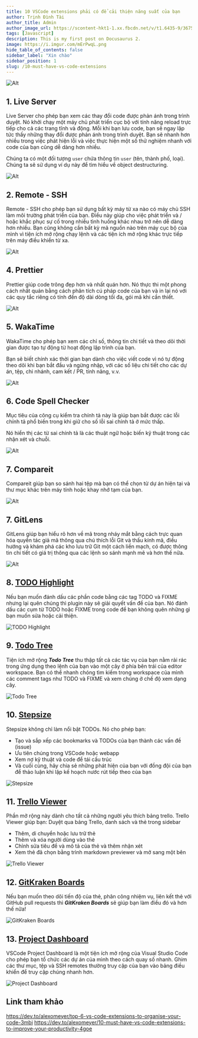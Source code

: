 ```yaml
---
title: 10 VSCode extensions phải có để cải thiện năng suất của bạn
author: Trịnh Đình Tài
author_title: Admin
author_image_url: https://scontent-hkt1-1.xx.fbcdn.net/v/t1.6435-9/36756866_226907771464364_2771393154585198592_n.jpg?_nc_cat=101&ccb=1-3&_nc_sid=09cbfe&_nc_ohc=oQWlAyKcdyQAX_CL9Mj&_nc_ht=scontent-hkt1-1.xx&oh=b635b50219d2e77f2a98ee24f7cab44c&oe=611FDFC7
tags: [Javascript]
description: This is my first post on Docusaurus 2.
image: https://i.imgur.com/mErPwqL.png
hide_table_of_contents: false
sidebar_label: "Xin chào"
sidebar_position: 1
slug: /10-must-have-vs-code-extensions
---
```


![Alt](https://res.cloudinary.com/practicaldev/image/fetch/s--YEbQXNvq--/c_imagga_scale,f_auto,fl_progressive,h_420,q_auto,w_1000/https://dev-to-uploads.s3.amazonaws.com/uploads/articles/jkslnocd4fpmwo3krm2v.jpg)

<!--truncate-->

## 1. Live Server

Live Server cho phép bạn xem các thay đổi code được phản ánh trong trình duyệt. Nó khởi chạy một máy chủ phát triển cục bộ với tính năng reload trực tiếp cho cả các trang tĩnh và động. Mỗi khi bạn lưu code, bạn sẽ ngay lập tức thấy những thay đổi được phản ánh trong trình duyệt. Bạn sẽ nhanh hơn nhiều trong việc phát hiện lỗi và việc thực hiện một số thử nghiệm nhanh với code của bạn cũng dễ dàng hơn nhiều.

Chúng ta có một đối tượng `user` chứa thông tin `user` (tên, thành phố, loại). Chúng ta sẽ sử dụng ví dụ này để tìm hiểu về object destructuring.

![Alt](https://res.cloudinary.com/practicaldev/image/fetch/s--xk2G7r_K--/c_limit%2Cf_auto%2Cfl_progressive%2Cq_66%2Cw_880/https://dev-to-uploads.s3.amazonaws.com/uploads/articles/dfieghesypp1pqqdgelx.gif)

## 2. Remote - SSH

Remote - SSH cho phép bạn sử dụng bất kỳ máy từ xa nào có máy chủ SSH làm môi trường phát triển của bạn. Điều này giúp cho việc phát triển và / hoặc khắc phục sự cố trong nhiều tình huống khác nhau trở nên dễ dàng hơn nhiều. Bạn cũng không cần bất kỳ mã nguồn nào trên máy cục bộ của mình vì tiện ích mở rộng chạy lệnh và các tiện ích mở rộng khác trực tiếp trên máy điều khiển từ xa.

![Alt](https://res.cloudinary.com/practicaldev/image/fetch/s--PQ9Fq_Ws--/c_limit%2Cf_auto%2Cfl_progressive%2Cq_auto%2Cw_880/https://dev-to-uploads.s3.amazonaws.com/uploads/articles/543z793tqtg3arhm0329.png)

## 4. Prettier

Prettier giúp code trông đẹp hơn và nhất quán hơn. Nó thực thi một phong cách nhất quán bằng cách phân tích cú pháp code của bạn và in lại nó với các quy tắc riêng có tính đến độ dài dòng tối đa, gói mã khi cần thiết.

![Alt](https://res.cloudinary.com/practicaldev/image/fetch/s--6PRBy4ud--/c_limit%2Cf_auto%2Cfl_progressive%2Cq_auto%2Cw_880/https://dev-to-uploads.s3.amazonaws.com/uploads/articles/1l3jm9iojr9xgldgxt7h.png)

## 5. WakaTime

WakaTime cho phép bạn xem các chỉ số, thông tin chi tiết và theo dõi thời gian được tạo tự động từ hoạt động lập trình của bạn.

Bạn sẽ biết chính xác thời gian bạn dành cho việc viết code vì nó tự động theo dõi khi bạn bắt đầu và ngừng nhập, với các số liệu chi tiết cho các dự án, tệp, chi nhánh, cam kết / PR, tính năng, v.v.

![Alt](https://res.cloudinary.com/practicaldev/image/fetch/s--VnuOVGKW--/c_limit%2Cf_auto%2Cfl_progressive%2Cq_auto%2Cw_880/https://dev-to-uploads.s3.amazonaws.com/uploads/articles/9npzyuws3meeupsssgx2.png)

## 6. Code Spell Checker

Mục tiêu của công cụ kiểm tra chính tả này là giúp bạn bắt được các lỗi chính tả phổ biến trong khi giữ cho số lỗi sai chính tả ở mức thấp.

Nó hiển thị các từ sai chính tả là các thuật ngữ hoặc biến kỹ thuật trong các nhận xét và chuỗi.

![Alt](https://res.cloudinary.com/practicaldev/image/fetch/s--dCSueA0g--/c_limit%2Cf_auto%2Cfl_progressive%2Cq_66%2Cw_880/https://dev-to-uploads.s3.amazonaws.com/uploads/articles/kk47e1p3johcixckdyr4.gif)

## 7. Compareit

Compareit giúp bạn so sánh hai tệp mà bạn có thể chọn từ dự án hiện tại và thư mục khác trên máy tính hoặc khay nhớ tạm của bạn.

![Alt](https://res.cloudinary.com/practicaldev/image/fetch/s--yam_Ctwg--/c_limit%2Cf_auto%2Cfl_progressive%2Cq_66%2Cw_880/https://dev-to-uploads.s3.amazonaws.com/uploads/articles/ndrgwprp1fet512c9eqg.gif)

## 7. GitLens

GitLens giúp bạn hiểu rõ hơn về mã trong nháy mắt bằng cách trực quan hóa quyền tác giả mã thông qua chú thích lỗi Git và thấu kính mã, điều hướng và khám phá các kho lưu trữ Git một cách liền mạch, có được thông tin chi tiết có giá trị thông qua các lệnh so sánh mạnh mẽ và hơn thế nữa.

![Alt](https://res.cloudinary.com/practicaldev/image/fetch/s--yam_Ctwg--/c_limit%2Cf_auto%2Cfl_progressive%2Cq_66%2Cw_880/https://dev-to-uploads.s3.amazonaws.com/uploads/articles/ndrgwprp1fet512c9eqg.gif)

## 8. [TODO Highlight](https://marketplace.visualstudio.com/items?itemName=wayou.vscode-todo-highlight)

Nếu bạn muốn đánh dấu các phần code bằng các tag TODO và FIXME nhưng lại quên chúng thì plugin này sẽ giải quyết vấn đề của bạn. Nó đánh dấu các cụm từ TODO hoặc FIXME trong code để bạn không quên những gì bạn muốn sửa hoặc cải thiện.

![TODO Highlight](https://res.cloudinary.com/practicaldev/image/fetch/s--a1WE7tM0--/c_limit%2Cf_auto%2Cfl_progressive%2Cq_auto%2Cw_880/https://dev-to-uploads.s3.amazonaws.com/uploads/articles/ccn37vzyqjxbbgn1u8x4.png)

## 9. [Todo Tree](https://marketplace.visualstudio.com/items?itemName=Gruntfuggly.todo-tree)

Tiện ích mở rộng **_Todo Tree_** thu thập tất cả các tác vụ của bạn nằm rải rác trong ứng dụng theo lệnh của bạn vào một cây ở phía bên trái của editor workspace. Bạn có thể nhanh chóng tìm kiếm trong workspace của mình các comment tags như TODO và FIXME và xem chúng ở chế độ xem dạng cây.

![Todo Tree](https://res.cloudinary.com/practicaldev/image/fetch/s--36BD26kJ--/c_limit%2Cf_auto%2Cfl_progressive%2Cq_auto%2Cw_880/https://dev-to-uploads.s3.amazonaws.com/uploads/articles/2zrx08qysap69zz2in73.png)

## 10. [Stepsize](https://marketplace.visualstudio.com/items?itemName=Stepsize.stepsize&utm_source=content&utm_medium=devto&utm_campaign=todos)

Stepsize không chỉ làm nổi bật TODOs. Nó cho phép bạn:

- Tạo và sắp xếp các bookmarks và TODOs của bạn thành các vấn đề (issue)
- Ưu tiên chúng trong VSCode hoặc webapp
- Xem nợ kỹ thuật và code để tái cấu trúc
- Và cuối cùng, hãy chia sẻ những phát hiện của bạn với đồng đội của bạn để thảo luận khi lập kế hoạch nước rút tiếp theo của bạn

![Stepsize](https://res.cloudinary.com/practicaldev/image/fetch/s--FJMj0tzA--/c_limit%2Cf_auto%2Cfl_progressive%2Cq_66%2Cw_880/https://dev-to-uploads.s3.amazonaws.com/uploads/articles/759yo152q9vaovdpb1zp.gif)

## 11. [Trello Viewer](https://marketplace.visualstudio.com/items?itemName=Ho-Wan.vscode-trello-viewer&ssr=false#overview)

Phần mở rộng này dành cho tất cả những người yêu thích bảng trello. Trello Viewer giúp bạn: Duyệt qua bảng Trello, danh sách và thẻ trong sidebar

- Thêm, di chuyển hoặc lưu trữ thẻ
- Thêm và xóa người dùng vào thẻ
- Chỉnh sửa tiêu đề và mô tả của thẻ và thêm nhận xét
- Xem thẻ đã chọn bằng trình markdown previewer và mở sang một bên

![Trello Viewer](https://res.cloudinary.com/practicaldev/image/fetch/s--1SjBdZZ4--/c_limit%2Cf_auto%2Cfl_progressive%2Cq_auto%2Cw_880/https://dev-to-uploads.s3.amazonaws.com/uploads/articles/2pyj2t4imbsecirt80h4.png)

## 12. [GitKraken Boards](https://marketplace.visualstudio.com/items?itemName=axosoft.gitkraken-glo)

Nếu bạn muốn theo dõi tiến độ của thẻ, phân công nhiệm vụ, liên kết thẻ với GitHub pull requests thì **_GitKraken Boards_** sẽ giúp bạn làm điều đó và hơn thế nữa!

![GitKraken Boards](https://res.cloudinary.com/practicaldev/image/fetch/s--PkFTGauE--/c_limit%2Cf_auto%2Cfl_progressive%2Cq_auto%2Cw_880/https://dev-to-uploads.s3.amazonaws.com/uploads/articles/bohxbgdlr7pufkzyo6h1.png)

## 13. [Project Dashboard](https://marketplace.visualstudio.com/items?itemName=kruemelkatze.vscode-dashboard)

VSCode Project Dashboard là một tiện ích mở rộng của Visual Studio Code cho phép bạn tổ chức các dự án của mình theo cách quay số nhanh. Ghim các thư mục, tệp và SSH remotes thường truy cập của bạn vào bảng điều khiển để truy cập chúng nhanh hơn.

![Project Dashboard](https://res.cloudinary.com/practicaldev/image/fetch/s--09VcBh_M--/c_limit%2Cf_auto%2Cfl_progressive%2Cq_auto%2Cw_880/https://dev-to-uploads.s3.amazonaws.com/uploads/articles/vopqqsfkbdfwjpcvy3ci.png)

## Link tham khảo

https://dev.to/alexomeyer/top-6-vs-code-extensions-to-organise-your-code-3mbi
https://dev.to/alexomeyer/10-must-have-vs-code-extensions-to-improve-your-productivity-4goe
